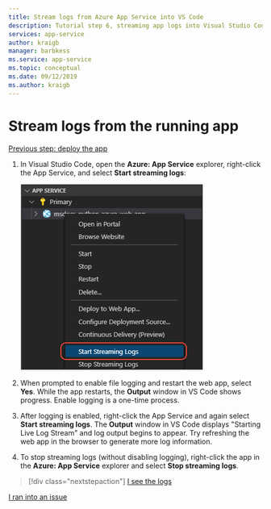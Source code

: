 ```yaml
---
title: Stream logs from Azure App Service into VS Code
description: Tutorial step 6, streaming app logs into Visual Studio Code
services: app-service
author: kraigb
manager: barbkess
ms.service: app-service
ms.topic: conceptual
ms.date: 09/12/2019
ms.author: kraigb
---
```


# Stream logs from the running app

[Previous step: deploy the app](tutorial-deploy-app-service-on-linux-05.md)

1. In Visual Studio Code, open the **Azure: App Service** explorer, right-click the App Service, and select **Start streaming logs**:

   ![Start streaming logs command](media/deploy-azure/start-streaming-logs-command.png)

1. When prompted to enable file logging and restart the web app, select **Yes**. While the app restarts, the **Output** window in VS Code shows progress. Enable logging is a one-time process.

1. After logging is enabled, right-click the App Service and again select **Start streaming logs**. The **Output** window in VS Code displays "Starting Live Log Stream" and log output begins to appear. Try refreshing the web app in the browser to generate more log information.

1. To stop streaming logs (without disabling logging), right-click the app in the **Azure: App Service** explorer and select **Stop streaming logs**.

> [!div class="nextstepaction"]
> [I see the logs](tutorial-deploy-app-service-on-linux-07.md)

[I ran into an issue](https://www.research.net/r/PWZWZ52?tutorial=vscode-appservice-python&step=06-stream-logs)
